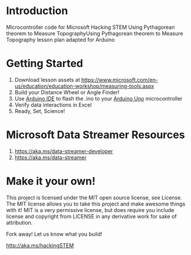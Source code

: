 # Introduction
Microcontroller code for Microsoft Hacking STEM Using Pythagorean theorem to Measure TopographyUsing Pythagorean theorem to Measure Topography lesson plan adapted for Arduino

# Getting Started
1. Download lesson assets at https://www.microsoft.com/en-us/education/education-workshop/measuring-tools.aspx
1. Build your Distance Wheel or Angle Finder!
1. Use [Arduino IDE](https://www.arduino.cc/en/Main/Software) to flash the .ino to your [Arduino Uno](https://store.arduino.cc/usa/arduino-uno-rev3) microcontroller
1. Verify data interactions in Excel
1. Ready, Set, Science!

# Microsoft Data Streamer Resources
1. https://aka.ms/data-streamer-developer
1. https://aka.ms/data-streamer

# Make it your own!
This project is licensed under the MIT open source license, see License. The MIT license allows you to take this project and make awesome things with it! MIT is a very permissive license, but does require you include license and copyright from LICENSE in any derivative work for sake of attribution.

Fork away! Let us know what you build!

http://aka.ms/hackingSTEM
